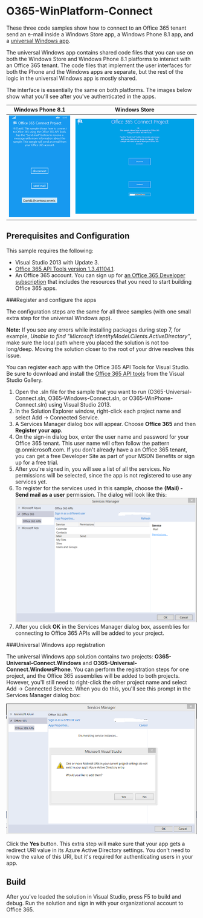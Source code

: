 # O365-WinPlatform-Connect
These three code samples show how to connect to an Office 365 tenant send an e-mail inside a Windows Store app, a Windows Phone 8.1 app, and a [universal Windows app](http://blogs.windows.com/buildingapps/2014/04/02/extending-platform-commonality-through-universal-windows-apps/).

The universal Windows app contains shared code files that you can use on both the Windows Store and Windows Phone 8.1 platforms to interact with an Office 365 tenant. The code files that implement the user interfaces for both the Phone and the Windows apps are separate, but the rest of the logic in the universal Windows app is mostly shared.

The interface is essentially the same on both platforms. The images below show what you'll see after you've authenticated in the apps.

**Windows Phone 8.1**  | **Windows Store**
------------- | -------------
![](/Readme-images/O365-Windows-Connect-PhoneUI.png "Windows Phone interface for the O365-WinPlatform-Connect sample")  | ![](/Readme-images/O365-Windows-Connect-WindowsUI.png "Windows Phone interface for the O365-WinPlatform-Connect sample")

## Prerequisites and Configuration ##

This sample requires the following:  
  - Visual Studio 2013 with Update 3.  
  - [Office 365 API Tools version 1.3.41104.1](https://visualstudiogallery.msdn.microsoft.com/a15b85e6-69a7-4fdf-adda-a38066bb5155).  
  - An Office 365 account. You can sign up for [an Office 365 Developer subscription](https://msdn.microsoft.com/en-us/library/office/fp179924.aspx) that includes the resources that you need to start building Office 365 apps.
 
###Register and configure the apps

The configuration steps are the same for all three samples (with one small extra step for the universal Windows app).

**Note:** If you see any errors while installing packages during step 7, for example, *Unable to find "Microsoft.IdentityModel.Clients.ActiveDirectory"*, make sure the local path where you placed the solution is not too long/deep. Moving the solution closer to the root of your drive resolves this issue.

You can register each app with the Office 365 API Tools for Visual Studio. Be sure to download and install the [Office 365 API tools](https://visualstudiogallery.msdn.microsoft.com/a15b85e6-69a7-4fdf-adda-a38066bb5155) from the Visual Studio Gallery.

   1. Open the .sln file for the sample that you want to run (O365-Universal-Connect.sln, O365-Windows-Connect.sln, or O365-WinPhone-Connect.sln) using Visual Studio 2013.
   2. In the Solution Explorer window, right-click each project name and select Add -> Connected Service.
   3. A Services Manager dialog box will appear. Choose **Office 365** and then **Register your app**.
   4. On the sign-in dialog box, enter the user name and password for your Office 365 tenant. This user name will often follow the pattern <your-name>@<tenant-name>.onmicrosoft.com. If you don't already have a an Office 365 tenant, you can get a free Developer Site as part of your MSDN Benefits or sign up for a free trial.
   5. After you're signed in, you will see a list of all the services. No permissions will be selected, since the app is not registered to use any services yet. 
   6. To register for the services used in this sample, choose the **(Mail) - Send mail as a user** permission. The dialog will look like this:
![](/Readme-images/O365-Windows-Connect-ServicesManager.png "Windows Phone interface for the O365-WinPlatform-Connect sample")
   7. After you click **OK** in the Services Manager dialog box, assemblies for connecting to Office 365 APIs will be added to your project. 

###Universal Windows app registration

The universal Windows app solution contains two projects: **O365-Universal-Connect.Windows** and **O365-Universal-Connect.WindowsPhone**. You can perform the registration steps for one project, and the Office 365 assemblies will be added to both projects. However, you'll still need to right-click the other project name and select Add -> Connected Service. When you do this, you'll see this prompt in the Services Manager dialog box:

![](/Readme-images/O365-Windows-Connect-ServicesManager2.png "Windows Phone interface for the O365-WinPlatform-Connect sample")

Click the **Yes** button. This extra step will make sure that your app gets a redirect URI value in its Azure Active Directory settings. You don't need to know the value of this URI, but it's required for authenticating users in your app.

## Build ##

After you've loaded the solution in Visual Studio, press F5 to build and debug.
Run the solution and sign in with your organizational account to Office 365.